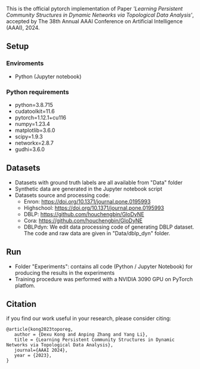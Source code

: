 This is the official pytorch implementation of Paper _'Learning Persistent Community Structures in Dynamic Networks via Topological Data Analysis'_, accepted by The 38th Annual AAAI Conference on Artificial Intelligence (AAAI), 2024.

## Setup

### Enviroments
* Python (Jupyter notebook) 

### Python requirements
* python=3.8.715
* cudatoolkit=11.6
* pytorch=1.12.1+cu116
* numpy=1.23.4
* matplotlib=3.6.0
* scipy=1.9.3
* networkx=2.8.7
* gudhi=3.6.0

## Datasets
* Datasets with ground truth labels are all available from "Data" folder
* Synthetic data are generated in the Jupyter notebook script
* Datasets source and processing code:
    * Enron: https://doi.org/10.1371/journal.pone.0195993
    * Highschool:  https://doi.org/10.1371/journal.pone.0195993
    * DBLP: https://github.com/houchengbin/GloDyNE
    * Cora: https://github.com/houchengbin/GloDyNE
    * DBLPdyn: We edit data processing code of generating DBLP dataset. The code and raw data are given in "Data/dblp_dyn" folder. 

## Run
* Folder "Experiments": contains all code (Python / Jupyter Notebook) for producing the results in the experiments
* Training procedure was performed  with a NVIDIA 3090 GPU on PyTorch platfom.

## Citation
if you find our work useful in your research, please consider citing:
```
@article{kong2023toporeg, 
   author = {Dexu Kong and Anping Zhang and Yang Li}, 
   title = {Learning Persistent Community Structures in Dynamic Networks via Topological Data Analysis}, 
   journal={AAAI 2024},
   year = {2023}, 
} 
```

